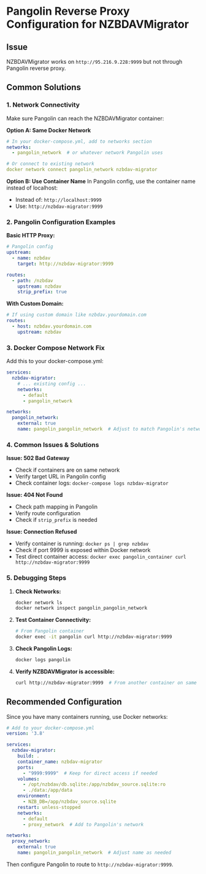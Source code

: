 # Pangolin Reverse Proxy Configuration for NZBDAVMigrator

## Issue
NZBDAVMigrator works on `http://95.216.9.228:9999` but not through Pangolin reverse proxy.

## Common Solutions

### 1. Network Connectivity
Make sure Pangolin can reach the NZBDAVMigrator container:

**Option A: Same Docker Network**
```yaml
# In your docker-compose.yml, add to networks section
networks:
  - pangolin_network  # or whatever network Pangolin uses

# Or connect to existing network
docker network connect pangolin_network nzbdav-migrator
```

**Option B: Use Container Name**
In Pangolin config, use the container name instead of localhost:
- Instead of: `http://localhost:9999`
- Use: `http://nzbdav-migrator:9999`

### 2. Pangolin Configuration Examples

**Basic HTTP Proxy:**
```yaml
# Pangolin config
upstream:
  - name: nzbdav
    target: http://nzbdav-migrator:9999

routes:
  - path: /nzbdav
    upstream: nzbdav
    strip_prefix: true
```

**With Custom Domain:**
```yaml
# If using custom domain like nzbdav.yourdomain.com
routes:
  - host: nzbdav.yourdomain.com
    upstream: nzbdav
```

### 3. Docker Compose Network Fix

Add this to your docker-compose.yml:

```yaml
services:
  nzbdav-migrator:
    # ... existing config ...
    networks:
      - default
      - pangolin_network

networks:
  pangolin_network:
    external: true
    name: pangolin_pangolin_network  # Adjust to match Pangolin's network name
```

### 4. Common Issues & Solutions

**Issue: 502 Bad Gateway**
- Check if containers are on same network
- Verify target URL in Pangolin config
- Check container logs: `docker-compose logs nzbdav-migrator`

**Issue: 404 Not Found**
- Check path mapping in Pangolin
- Verify route configuration
- Check if `strip_prefix` is needed

**Issue: Connection Refused**
- Verify container is running: `docker ps | grep nzbdav`
- Check if port 9999 is exposed within Docker network
- Test direct container access: `docker exec pangolin_container curl http://nzbdav-migrator:9999`

### 5. Debugging Steps

1. **Check Networks:**
   ```bash
   docker network ls
   docker network inspect pangolin_pangolin_network
   ```

2. **Test Container Connectivity:**
   ```bash
   # From Pangolin container
   docker exec -it pangolin curl http://nzbdav-migrator:9999
   ```

3. **Check Pangolin Logs:**
   ```bash
   docker logs pangolin
   ```

4. **Verify NZBDAVMigrator is accessible:**
   ```bash
   curl http://nzbdav-migrator:9999  # From another container on same network
   ```

## Recommended Configuration

Since you have many containers running, use Docker networks:

```yaml
# Add to your docker-compose.yml
version: '3.8'

services:
  nzbdav-migrator:
    build: .
    container_name: nzbdav-migrator
    ports:
      - "9999:9999"  # Keep for direct access if needed
    volumes:
      - /opt/nzbdav/db.sqlite:/app/nzbdav_source.sqlite:ro
      - ./data:/app/data
    environment:
      - NZB_DB=/app/nzbdav_source.sqlite
    restart: unless-stopped
    networks:
      - default
      - proxy_network  # Add to Pangolin's network

networks:
  proxy_network:
    external: true
    name: pangolin_pangolin_network  # Adjust name as needed
```

Then configure Pangolin to route to `http://nzbdav-migrator:9999`.